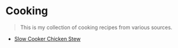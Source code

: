 # Cooking

> This is my collection of cooking recipes from various sources.

- [Slow Cooker Chicken Stew](cooking/slow_cooker_chicken_stew.md "Slow Cooker Chicken Stew")
<!-- - []( "") -->
